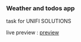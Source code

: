 ### Weather and todos app

task for UNIFI SOLUTIONS

live preview :
[preview](https://weather-app-eight-ruddy.vercel.app/)
